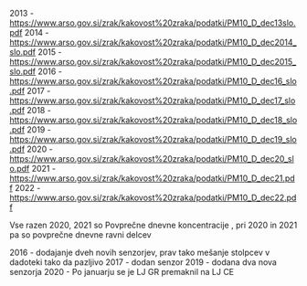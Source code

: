 2013 - https://www.arso.gov.si/zrak/kakovost%20zraka/podatki/PM10_D_dec13slo.pdf
2014 - https://www.arso.gov.si/zrak/kakovost%20zraka/podatki/PM10_D_dec2014_slo.pdf
2015 - https://www.arso.gov.si/zrak/kakovost%20zraka/podatki/PM10_D_dec2015_slo.pdf
2016 - https://www.arso.gov.si/zrak/kakovost%20zraka/podatki/PM10_D_dec16_slo.pdf
2017 - https://www.arso.gov.si/zrak/kakovost%20zraka/podatki/PM10_D_dec17_slo.pdf
2018 - https://www.arso.gov.si/zrak/kakovost%20zraka/podatki/PM10_D_dec18_slo.pdf
2019 - https://www.arso.gov.si/zrak/kakovost%20zraka/podatki/PM10_D_dec19_slo.pdf
2020 - https://www.arso.gov.si/zrak/kakovost%20zraka/podatki/PM10_D_dec20_slo.pdf
2021 - https://www.arso.gov.si/zrak/kakovost%20zraka/podatki/PM10_D_dec21.pdf
2022 - https://www.arso.gov.si/zrak/kakovost%20zraka/podatki/PM10_D_dec22.pdf


Vse razen 2020, 2021 so Povprečne dnevne koncentracije , pri 2020 in 2021 pa so povprečne dnevne ravni delcev


2016 - dodajanje dveh novih senzorjev, prav tako mešanje stolpcev v dadoteki tako da pazljivo
2017 - dodan senzor
2019 - dodana dva nova senzorja
2020 - Po januarju se je LJ GR premaknil na LJ CE